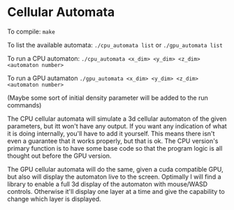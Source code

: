 # Cellular Automata

To compile: `make`

To list the available automata: `./cpu_automata list` or `./gpu_automata list`

To run a CPU automaton: `./cpu_automata <x_dim> <y_dim> <z_dim> <automaton number>`

To run a GPU autamaton  `./gpu_automata <x_dim> <y_dim> <z_dim> <automaton number>`

(Maybe some sort of initial density parameter will be added to the run commands)

The CPU cellular automata will simulate a 3d cellular automaton of the given parameters,
but itt won't have any output. If you want any indication of what it is doing internally,
you'll have to add it yourself. This means there isn't even a guarantee that it works
properly, but that is ok. The CPU version's primary function is to have some base code
so that the program logic is all thought out before the GPU version.

The GPU cellular automata will do the same, given a cuda compatible GPU, but also will
display the automaton live to the screen. Optimally I will find a library to enable
a full 3d display of the automaton with mouse/WASD controls. Otherwise it'll display
one layer at a time and give the capability to change which layer is displayed.
